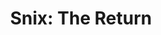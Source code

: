 ---
layout: other-video
permalink: /snix-the-return
title: "Snix: The Return"
video_number: 29
release_date: 1996-01-01
description: 
cast: 
video_id: 
bitchute_id: 
archive_id: 
video_available: true
medium: live action
old_cm_description: |
  I watched all of my old movies and my favorite was "Snix." To me, it was a classic, so as a joke, I decided to make its sequel after three years. I grew a lot in the past year and looked completely different, but still played the same role. I used the same mask from the original which was faded, crinkled and torn. As well as it being the return of Snix, it was also the return of me, making movies again like the old days.
james_old_star_rating: 3
james_old_number_rating: 7
---